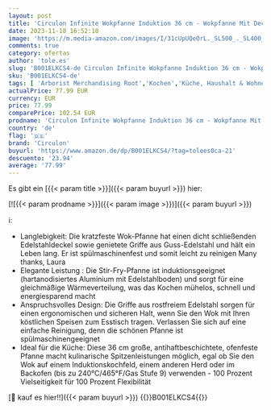 ```yaml
---
layout: post
title: 'Circulon Infinite Wokpfanne Induktion 36 cm - Wokpfanne Mit Deckel und Griffen aus Edelstahl - Antihaftbeschichtet - Spülmaschinenfest - Hartanodisiertes Aluminium Kochgeschirr  Schwarz'
date: 2023-11-18 16:52:18
image: 'https://m.media-amazon.com/images/I/31cUpUQeOrL._SL500_._SL400_.jpg'
comments: true
category: ofertas
author: 'tole.es'
slug: 'B001ELKCS4-de Circulon Infinite Wokpfanne Induktion 36 cm - Wokpfanne...'
sku: 'B001ELKCS4-de'
tags: [ 'Arborist Merchandising Root','Kochen','Küche, Haushalt & Wohnen','Küche, Kochen & Backen','Töpfe & Pfannen','Woks','Woks & Wokpfannen','circulon','🇩🇪', ]
actualPrice: 77.99 EUR
currency: EUR
price: 77.99
comparePrice: 102.54 EUR
prodname: 'Circulon Infinite Wokpfanne Induktion 36 cm - Wokpfanne Mit Deckel und Griffen aus Edelstahl - Antihaftbeschichtet - Spülmaschinenfest - Hartanodisiertes Aluminium Kochgeschirr  Schwarz'
country: 'de'
flag: '🇩🇪'
brand: 'Circulon'
buyurl: 'https://www.amazon.de/dp/B001ELKCS4/?tag=tolees0ca-21'
descuento: '23.94'
average: '77.99'
---
```


Es gibt ein [{{< param title >}}]({{< param buyurl >}}) hier:

[![{{< param prodname >}}]({{< param image >}})]({{< param buyurl >}})

ℹ️:

- Langlebigkeit: Die kratzfeste Wok-Pfanne hat einen dicht schließenden Edelstahldeckel sowie genietete Griffe aus Guss-Edelstahl und hält ein Leben lang. Er ist spülmaschinenfest und somit leicht zu reinigen Many thanks, Laura
- Elegante Leistung : Die Stir-Fry-Pfanne ist induktionsgeeignet (hartanodisiertes Aluminium mit Edelstahlboden) und sorgt für eine gleichmäßige Wärmeverteilung, was das Kochen mühelos, schnell und energiesparend macht
- Anspruchsvolles Design: Die Griffe aus rostfreiem Edelstahl sorgen für einen ergonomischen und sicheren Halt, wenn Sie den Wok mit Ihren köstlichen Speisen zum Esstisch tragen. Verlassen Sie sich auf eine einfache Reinigung, denn die schönen Pfanne ist spülmaschinengeeignet
- Ideal für die Küche: Diese 36 cm große, antihaftbeschichtete, ofenfeste Pfanne macht kulinarische Spitzenleistungen möglich, egal ob Sie den Wok auf einem Induktionskochfeld, einem anderen Herd oder im Backofen (bis zu 240°C/465°F/Gas Stufe 9) verwenden - 100 Prozent Vielseitigkeit für 100 Prozent Flexibilität

[🛒 kauf es hier!!]({{< param buyurl >}})
{{<world>}}B001ELKCS4{{</world>}}
